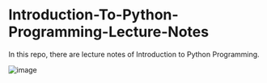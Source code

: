 # Introduction-To-Python-Programming-Lecture-Notes
In this repo, there are lecture notes of Introduction to Python Programming.


![image](https://github.com/SevdanurGENC/Introduction-To-Python-Programming-Lecture-Notes/assets/5441882/fe65d02d-0b2f-4fac-af82-72c1e337eade)
